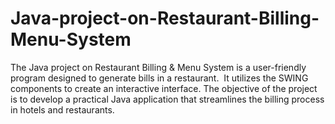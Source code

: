 # Java-project-on-Restaurant-Billing-Menu-System
The Java project on Restaurant Billing &amp; Menu System is a user-friendly program designed to generate bills in a restaurant. ​ It utilizes the SWING components to create an interactive interface. The objective of the project is to develop a practical Java application that streamlines the billing process in hotels and restaurants.
